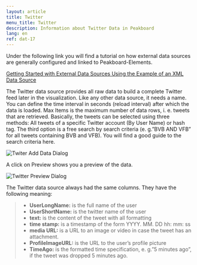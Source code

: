 ```yaml
---
layout: article
title: Twitter
menu_title: Twitter
description: Information about Twitter Data in Peakboard
lang: en
ref: dat-17
---
```

Under the following link you will find a tutorial on how external data sources are generally configured and linked to Peakboard-Elements.

[Getting Started with External Data Sources Using the Example of an XML Data Source](/tutorials/03-en-xml-data.html)

The Twitter data source provides all raw data to build a complete Twitter feed later in the visualization. Like any other data source, it needs a name. You can define the time interval in seconds (reload interval) after which the data is loaded. Max Items is the maximum number of data rows, i. e. tweets that are retrieved.
Basically, the tweets can be selected using three methods: All tweets of a specific Twitter account (By User Name) or hash tag. The third option is a free search by search criteria (e. g.”BVB AND VFB” for all tweets containing BVB and VFB). You will find a good guide to the search criteria here.

![Twiter Add Data Dialog](/assets/images/Data_Sources/Twitter/twitter-add-data-dialog.png)

A click on Preview shows you a preview of the data.

![Twitter Preview Dialog](/assets/images/Data_Sources/twitter/twitter-preview-dialog.png)

The Twitter data source always had the same columns. They have the following meaning:

> *	**UserLongName:** is the full name of the user
> *	**UserShortName:** is the twitter name of the user
> *	**text:** is the content of the tweet with all formatting
> *	**time stamp:** is a timestamp of the form YYYY. MM. DD hh: mm: ss
> *	**media URL:** is a URL to an image or video in case the tweet has an attachment.
> *	**ProfileImageURL:** is the URL to the user’s profile picture
> *	**TimeAgo:** is the formatted time specification, e. g.”5 minutes ago”, if the tweet was dropped 5 minutes ago.
